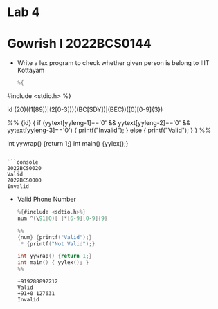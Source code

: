 # Lab 4

# Gowrish I 2022BCS0144

- Write a lex program to check whether given person is belong to IIIT Kottayam
  ```c
  %{
#include <stdio.h>
  %}

  id (20)((1[89])|(2[0-3]))((BC[SDY])|(BEC))([0][0-9]{3})

  %%
  {id} {
  if (yytext[yyleng-1]=='0' && yytext[yyleng-2]=='0' && yytext[yyleng-3]=='0') {
    printf("Invalid");
  } else {
    printf("Valid");
  }
  }
  %%

  int yywrap() {return 1;}
  int main() {yylex();}
  ```

  ```console
  2022BCS0020
  Valid
  2022BCS0000
  Invalid
  ```
- Valid Phone Number
  ```c
  %{#include <sdtio.h>%}
  num ^(\91|0)[ ]*[6-9][0-9]{9}

  %%
  {num} {printf("Valid");}
  .* {printf("Not Valid");}

  int yywrap() {return 1;}
  int main() { yylex(); }
  %%
  ```

  ```console
  +919288892212
  Valid
  +91+0 127631
  Invalid
  ```
